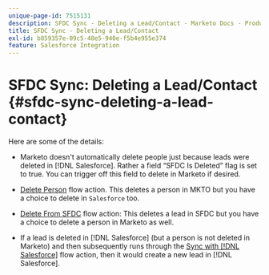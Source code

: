 ```yaml
---
unique-page-id: 7515131
description: SFDC Sync - Deleting a Lead/Contact - Marketo Docs - Product Documentation
title: SFDC Sync - Deleting a Lead/Contact
exl-id: b859357e-09c5-48e5-940e-f5b4e955e374
feature: Salesforce Integration
---
```

# SFDC Sync: Deleting a Lead/Contact {#sfdc-sync-deleting-a-lead-contact}

Here are some of the details:

* Marketo doesn't automatically delete people just because leads were deleted in [!DNL Salesforce]. Rather a field “SFDC Is Deleted” flag is set to true. You can trigger off this field to delete in Marketo if desired.
* [Delete Person](/help/marketo/product-docs/core-marketo-concepts/smart-campaigns/flow-actions/delete-person.md) flow action. This deletes a person in MKTO but you have a choice to delete in `Salesforce` too.

* [Delete From SFDC](/help/marketo/product-docs/core-marketo-concepts/smart-campaigns/salesforce-flow-actions/delete-person-from-sfdc.md) flow action: This deletes a lead in SFDC but you have a choice to delete a person in Marketo as well.
* If a lead is deleted in [!DNL Salesforce] (but a person is not deleted in Marketo) and then subsequently runs through the [Sync with [!DNL Salesforce]](/help/marketo/product-docs/core-marketo-concepts/smart-campaigns/salesforce-flow-actions/sync-person-to-sfdc.md) flow action, then it would create a new lead in [!DNL Salesforce].
